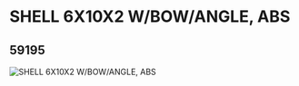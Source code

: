 # SHELL 6X10X2 W/BOW/ANGLE, ABS
## 59195
![SHELL 6X10X2 W/BOW/ANGLE, ABS](https://lc-www-live-s.legocdn.com/media/bricks/5/2/4503727.jpg)